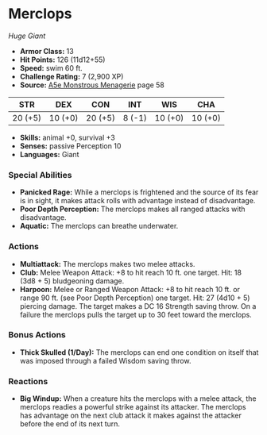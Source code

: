 # Merclops

*Huge* *Giant*

- **Armor Class:** 13
- **Hit Points:** 126 (11d12+55)
- **Speed:** swim 60 ft.
- **Challenge Rating:** 7 (2,900 XP)
- **Source:** [A5e Monstrous Menagerie](https://enpublishingrpg.com/products/level-up-monstrous-menagerie-a5e) page 58

| STR | DEX | CON | INT | WIS | CHA |
| --- | --- | --- | --- | --- | --- |
| 20 (+5) | 10 (+0) | 20 (+5) | 8 (-1) | 10 (+0) | 10 (+0) |

- **Skills:** animal +0, survival +3
- **Senses:** passive Perception 10
- **Languages:** Giant

### Special Abilities

- **Panicked Rage:** While a merclops is frightened and the source of its fear is in sight, it makes attack rolls with advantage instead of disadvantage.
- **Poor Depth Perception:** The merclops makes all ranged attacks with disadvantage.
- **Aquatic:** The merclops can breathe underwater.

### Actions

- **Multiattack:** The merclops makes two melee attacks.
- **Club:** Melee Weapon Attack: +8 to hit  reach 10 ft.  one target. Hit: 18 (3d8 + 5) bludgeoning damage.
- **Harpoon:** Melee or Ranged Weapon Attack: +8 to hit  reach 10 ft. or range 90 ft. (see Poor Depth Perception)  one target. Hit: 27 (4d10 + 5) piercing damage. The target makes a DC 16 Strength saving throw. On a failure  the merclops pulls the target up to 30 feet toward the merclops.

### Bonus Actions

- **Thick Skulled (1/Day):** The merclops can end one condition on itself that was imposed through a failed Wisdom saving throw.

### Reactions

- **Big Windup:** When a creature hits the merclops with a melee attack, the merclops readies a powerful strike against its attacker. The merclops has advantage on the next club attack it makes against the attacker before the end of its next turn.


